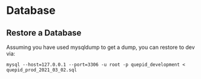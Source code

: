 # Database


## Restore a Database

Assuming you have used mysqldump to get a dump, you can restore to dev via:

```
mysql --host=127.0.0.1 --port=3306 -u root -p quepid_development < quepid_prod_2021_03_02.sql
```
